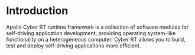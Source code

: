 # Introduction
  Apollo Cyber RT runtime framework is a collection of software modules for self-driving application development, providing operating system-like functionality on a heterogeneous computer. Cyber RT allows you to build, test and deploy self-driving applications more efficient.
